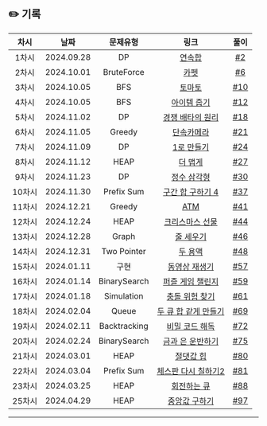 ## ✏️ 기록   

| 차시 |    날짜    | 문제유형 | 링크 | 풀이 |
|:----:|:---------:|:----:|:-----:|:----:|
| 1차시 | 2024.09.28 |      DP      | [연속합](https://www.acmicpc.net/problem/1912)| [#2](https://github.com/AlgoLeadMe/AlgoLeadMe-12/pull/2)|
| 2차시 | 2024.10.01 |  BruteForce  | [카펫](https://school.programmers.co.kr/learn/courses/30/lessons/42842)| [#6](https://github.com/AlgoLeadMe/AlgoLeadMe-12/pull/6)|
| 3차시 | 2024.10.05 |  BFS  | [토마토](https://www.acmicpc.net/problem/7576)| [#10](https://github.com/AlgoLeadMe/AlgoLeadMe-12/pull/10)|
| 4차시 | 2024.10.05 |  BFS  | [아이템 줍기](https://school.programmers.co.kr/learn/courses/30/lessons/87694)|[#12](https://github.com/AlgoLeadMe/AlgoLeadMe-12/pull/12)|
| 5차시 | 2024.11.02 |  DP  | [경쟁 배타의 원리](https://level.goorm.io/exam/162070/%EA%B2%BD%EC%9F%81-%EB%B0%B0%ED%83%80%EC%9D%98-%EC%9B%90%EB%A6%AC/quiz/1)|[#18](https://github.com/AlgoLeadMe/AlgoLeadMe-12/pull/18)|
| 6차시 | 2024.11.05 |  Greedy  | [단속카메라](https://school.programmers.co.kr/learn/courses/30/lessons/42884)| [#21](https://github.com/AlgoLeadMe/AlgoLeadMe-12/pull/21)|
| 7차시 | 2024.11.09 |  DP  | [1로 만들기](https://www.acmicpc.net/problem/1463)|[#24](https://github.com/AlgoLeadMe/AlgoLeadMe-12/pull/24)|
| 8차시 | 2024.11.12 |  HEAP  | [더 맵게](https://school.programmers.co.kr/learn/courses/30/lessons/42626)|[#27](https://github.com/AlgoLeadMe/AlgoLeadMe-12/pull/27)|
| 9차시 | 2024.11.23 |  DP  | [정수 삼각형](https://school.programmers.co.kr/learn/courses/30/lessons/43105)|[#30](https://github.com/AlgoLeadMe/AlgoLeadMe-12/pull/30)|
| 10차시 | 2024.11.30 |  Prefix Sum  | [구간 합 구하기 4](https://www.acmicpc.net/problem/11659)|[#37](https://github.com/AlgoLeadMe/AlgoLeadMe-12/pull/37)|
| 11차시 | 2024.12.21 |  Greedy  | [ATM](https://www.acmicpc.net/problem/11399)|[#41](https://github.com/AlgoLeadMe/AlgoLeadMe-12/pull/41)|
| 12차시 | 2024.12.24 |  HEAP  | [크리스마스 선물](https://www.acmicpc.net/problem/14235)|[#44](https://github.com/AlgoLeadMe/AlgoLeadMe-12/pull/44)|
| 13차시 | 2024.12.28 |  Graph  | [줄 세우기](https://www.acmicpc.net/problem/2252)|[#46](https://github.com/AlgoLeadMe/AlgoLeadMe-12/pull/46)|
| 14차시 | 2024.12.31 |  Two Pointer  | [두 용액](https://www.acmicpc.net/problem/2470)|[#48](https://github.com/AlgoLeadMe/AlgoLeadMe-12/pull/48)|
| 15차시 | 2024.01.11 |  구현  | [동영상 재생기](https://school.programmers.co.kr/learn/courses/30/lessons/340213?language=cpp)|[#57](https://github.com/AlgoLeadMe/AlgoLeadMe-12/pull/57)|
| 16차시 | 2024.01.14 |  BinarySearch  | [퍼즐 게임 챌린지](https://school.programmers.co.kr/learn/courses/30/lessons/340212)|[#59](https://github.com/AlgoLeadMe/AlgoLeadMe-12/pull/59)|
| 17차시 | 2024.01.18 |  Simulation  | [충돌 위험 찾기](https://school.programmers.co.kr/learn/courses/30/lessons/340211)|[#61](https://github.com/AlgoLeadMe/AlgoLeadMe-12/pull/61)|
| 18차시 | 2024.02.04 |  Queue | [두 큐 합 같게 만들기](https://school.programmers.co.kr/learn/courses/30/lessons/118667)|[#69](https://github.com/AlgoLeadMe/AlgoLeadMe-12/pull/69)|
| 19차시 | 2024.02.11 |  Backtracking  | [비밀 코드 해독](https://school.programmers.co.kr/learn/courses/30/lessons/388352)|[#72](https://github.com/AlgoLeadMe/AlgoLeadMe-12/pull/72)|
| 20차시 | 2024.02.24 |  BinarySearch  | [금과 은 운반하기](https://school.programmers.co.kr/learn/courses/30/lessons/86053)|[#75](https://github.com/AlgoLeadMe/AlgoLeadMe-12/pull/75)|
| 21차시 | 2024.03.01 |  HEAP  | [절댓값 힙](https://www.acmicpc.net/problem/11286)|[#80](https://github.com/AlgoLeadMe/AlgoLeadMe-12/pull/80)|
| 22차시 | 2024.03.04 |  Prefix Sum  | [체스판 다시 칠하기2](https://www.acmicpc.net/problem/25682)|[#81](https://github.com/AlgoLeadMe/AlgoLeadMe-12/pull/81)|
| 23차시 | 2024.03.25 |  HEAP  | [회전하는 큐](https://www.acmicpc.net/problem/1021)|[#88](https://github.com/AlgoLeadMe/AlgoLeadMe-12/pull/88)|
| 25차시 | 2024.04.29 |  HEAP  | [중앙값 구하기](https://www.acmicpc.net/problem/2696)|[#97](https://github.com/AlgoLeadMe/AlgoLeadMe-12/pull/97)|
---
